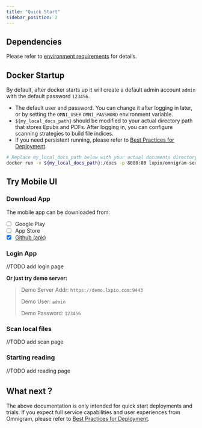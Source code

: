 ```yaml
---
title: "Quick Start"
sidebar_position: 2
---
```


## Dependencies

Please refer to [environment requirements](../install/requirements) for details.

## Docker Startup

By default, after docker starts up it will create a default admin account `admin` with the default password `123456`.

- The default user and password. You can change it after logging in later, or by setting the `OMNI_USER`  `OMNI_PASSWORD` environment variable.
- `${my_local_docs_path}` should be modified to your actual directory path that stores Epubs and PDFs. After logging in, you can configure scanning strategies to build file indices.
- If you need persistent running, please refer to [Best Practices for Deployment](../install/best_practice).

```bash
# Replace my_local_docs_path below with your actual documents directory
docker run -v ${my_local_docs_path}:/docs -p 8080:80 lxpio/omnigram-server:latest

```

## Try Mobile UI

### Download App

The mobile app can be downloaded from:

- [ ] Google Play
- [ ] App Store
- [x] [Github (apk)](https://github.com/lxpio/omnigram)

### Login App

//TODO add login page

<!-- [] -->

**Or just try demo server:**

> Demo Server Addr: `https://demo.lxpio.com:9443`
> 
> Demo User: `admin`
> 
> Demo Password: `123456`


### Scan local files

//TODO add scan page

### Starting reading

//TODO add reading page

## What next？

The above documentation is only intended for quick start deployments and trials. If you expect full service capabilities and user experiences from Omnigram, please refer to [Best Practices for Deployment](../install/best_practice).
